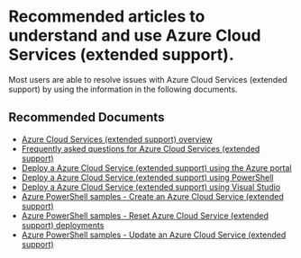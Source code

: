 <properties
  pagetitle="Recommended articles to understand and use Azure Cloud Services (extended support)."
  service=""
  resource=""
  ms.author="mimckitt"
  selfhelptype="Generic"
  supporttopicids="32749728,32749730,32749734,32749735,32749738,32749741,32749742,32749743,32749745,32749746,32749747,32749748,32749749,32749750,32749752,32749724"
  productpesids="17287"
  cloudEnvironments="public, fairfax, usnat, ussec"
  articleid="63b4b117-e967-4d4f-81ec-425349d3809c"
  ownershipid="Compute_CloudServices" />
# Recommended articles to understand and use Azure Cloud Services (extended support).

Most users are able to resolve issues with Azure Cloud Services (extended support) by using the information in the following documents.

## **Recommended Documents**

* [Azure Cloud Services (extended support) overview](https://docs.microsoft.com/azure/cloud-services-extended-support/overview)
* [Frequently asked questions for Azure Cloud Services (extended support)](https://docs.microsoft.com/azure/cloud-services-extended-support/faq)
* [Deploy a Azure Cloud Service (extended support) using the Azure portal](https://docs.microsoft.com/azure/cloud-services-extended-support/deploy-portal)
* [Deploy a Azure Cloud Service (extended support) using PowerShell](https://docs.microsoft.com/azure/cloud-services-extended-support/deploy-powershell)
* [Deploy a Azure Cloud Service (extended support) using Visual Studio](https://docs.microsoft.com/azure/cloud-services-extended-support/deploy-visual-studio)
* [Azure PowerShell samples - Create an Azure Cloud Service (extended support)](https://docs.microsoft.com/azure/cloud-services-extended-support/sample-create-cloud-service)
* [Azure PowerShell samples - Reset Azure Cloud Service (extended support) deployments](https://docs.microsoft.com/azure/cloud-services-extended-support/sample-reset-cloud-service)
* [Azure PowerShell samples - Update an Azure Cloud Service (extended support)](https://docs.microsoft.com/azure/cloud-services-extended-support/sample-update-cloud-service)
